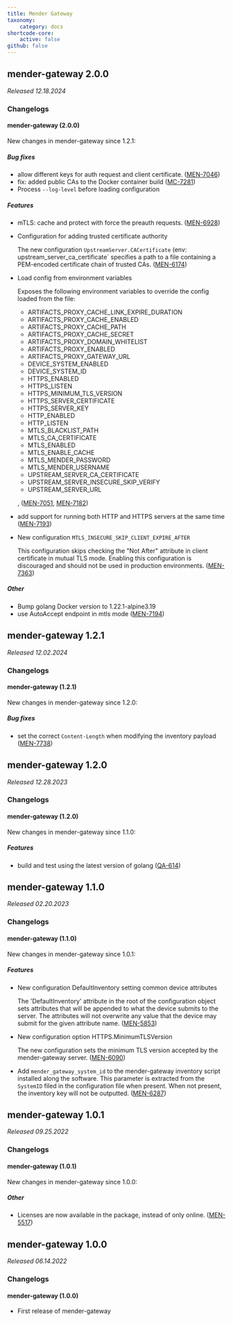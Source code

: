 ```yaml
---
title: Mender Gateway
taxonomy:
    category: docs
shortcode-core:
    active: false
github: false
---
```


## mender-gateway 2.0.0

_Released 12.18.2024_

### Changelogs

#### mender-gateway (2.0.0)

New changes in mender-gateway since 1.2.1:

##### Bug fixes

* allow different keys for auth request and client certificate.
  ([MEN-7046](https://northerntech.atlassian.net/browse/MEN-7046))
* fix: added public CAs to the Docker container build
  ([MC-7281](https://northerntech.atlassian.net/browse/MC-7281))
* Process `--log-level` before loading configuration

##### Features

* mTLS: cache and protect with force the preauth requests.
  ([MEN-6928](https://northerntech.atlassian.net/browse/MEN-6928))
* Configuration for adding trusted certificate authority

  The new configuration `UpstreamServer.CACertificate` (env:
  upstream_server_ca_certificate` specifies a path to a file containing a
  PEM-encoded certificate chain of trusted CAs.
  ([MEN-6174](https://northerntech.atlassian.net/browse/MEN-6174))
* Load config from environment variables

  Exposes the following environment variables to override the config
  loaded from the file:
   - ARTIFACTS_PROXY_CACHE_LINK_EXPIRE_DURATION
   - ARTIFACTS_PROXY_CACHE_ENABLED
   - ARTIFACTS_PROXY_CACHE_PATH
   - ARTIFACTS_PROXY_CACHE_SECRET
   - ARTIFACTS_PROXY_DOMAIN_WHITELIST
   - ARTIFACTS_PROXY_ENABLED
   - ARTIFACTS_PROXY_GATEWAY_URL
   - DEVICE_SYSTEM_ENABLED
   - DEVICE_SYSTEM_ID
   - HTTPS_ENABLED
   - HTTPS_LISTEN
   - HTTPS_MINIMUM_TLS_VERSION
   - HTTPS_SERVER_CERTIFICATE
   - HTTPS_SERVER_KEY
   - HTTP_ENABLED
   - HTTP_LISTEN
   - MTLS_BLACKLIST_PATH
   - MTLS_CA_CERTIFICATE
   - MTLS_ENABLED
   - MTLS_ENABLE_CACHE
   - MTLS_MENDER_PASSWORD
   - MTLS_MENDER_USERNAME
   - UPSTREAM_SERVER_CA_CERTIFICATE
   - UPSTREAM_SERVER_INSECURE_SKIP_VERIFY
   - UPSTREAM_SERVER_URL

  ,
  ([MEN-7051](https://northerntech.atlassian.net/browse/MEN-7051), [MEN-7182](https://northerntech.atlassian.net/browse/MEN-7182))
* add support for running both HTTP and HTTPS servers at the same time
  ([MEN-7193](https://northerntech.atlassian.net/browse/MEN-7193))
* New configuration `MTLS_INSECURE_SKIP_CLIENT_EXPIRE_AFTER`

  This configuration skips checking the "Not After" attribute in client
  certificate in mutual TLS mode. Enabling this configuration is
  discouraged and should not be used in production environments.
  ([MEN-7363](https://northerntech.atlassian.net/browse/MEN-7363))

##### Other

* Bump golang Docker version to 1.22.1-alpine3.19
* use AutoAccept endpoint in mtls mode
  ([MEN-7194](https://northerntech.atlassian.net/browse/MEN-7194))


## mender-gateway 1.2.1

_Released 12.02.2024_

### Changelogs

#### mender-gateway (1.2.1)

New changes in mender-gateway since 1.2.0:

##### Bug fixes

* set the correct `Content-Length` when modifying the inventory payload
  ([MEN-7738](https://northerntech.atlassian.net/browse/MEN-7738))


## mender-gateway 1.2.0

_Released 12.28.2023_

### Changelogs

#### mender-gateway (1.2.0)

New changes in mender-gateway since 1.1.0:

##### Features

* build and test using the latest version of golang
  ([QA-614](https://northerntech.atlassian.net/browse/QA-614))


## mender-gateway 1.1.0

_Released 02.20.2023_

### Changelogs

#### mender-gateway (1.1.0)

New changes in mender-gateway since 1.0.1:

##### Features

* New configuration DefaultInventory setting common device attributes

  The 'DefaultInventory' attribute in the root of the configuration object
  sets attributes that will be appended to what the device submits to the
  server. The attributes will not overwrite any value that the device may
  submit for the given attribute name.
  ([MEN-5853](https://northerntech.atlassian.net/browse/MEN-5853))
* New configuration option HTTPS.MinimumTLSVersion

  The new configuration sets the minimum TLS version accepted by the
  mender-gateway server.
  ([MEN-6090](https://northerntech.atlassian.net/browse/MEN-6090))
* Add `mender_gateway_system_id` to the mender-gateway
  inventory script installed along the software. This parameter is
  extracted from the `SystemID` filed in the configuration file when
  present. When not present, the inventory key will not be outputted.
  ([MEN-6287](https://northerntech.atlassian.net/browse/MEN-6287))


## mender-gateway 1.0.1

_Released 09.25.2022_

### Changelogs

#### mender-gateway (1.0.1)

New changes in mender-gateway since 1.0.0:

##### Other

* Licenses are now available in the package, instead of only
  online. ([MEN-5517](https://northerntech.atlassian.net/browse/MEN-5517))


## mender-gateway 1.0.0

_Released 06.14.2022_

### Changelogs

#### mender-gateway (1.0.0)

* First release of mender-gateway
